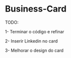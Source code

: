 # Business-Card

TODO:

1- Terminar o código e refinar

2- Inserir Linkedin no card

3- Melhorar o design do card
